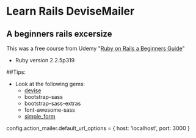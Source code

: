 # Learn Rails DeviseMailer  
## A beginners rails excersize  

This was a free course from Udemy "[Ruby on Rails a Beginners   Guide](https://www.udemy.com/ruby-on-rails-a-beginners-guide-free/)"  


* Ruby version 2.2.5p319  

##Tips:  

* Look at the following gems:  
  + [devise](https://github.com/plataformatec/devise)  
  + bootstrap-sass  
  + bootstrap-sass-extras  
  + font-awesome-sass  
  + [simple_form](https://rubygems.org/gems/simple_form)


config.action_mailer.default_url_options = { host: 'localhost', port: 3000 }
